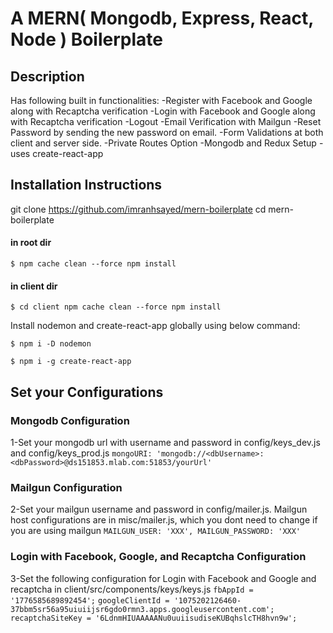 # A MERN( Mongodb, Express, React, Node ) Boilerplate
## Description
Has following built in functionalities:
-Register with Facebook and Google along with Recaptcha verification
-Login with Facebook and Google along with Recaptcha verification
-Logout
-Email Verification with Mailgun
-Reset Password by sending the new password on email.
-Form Validations at both client and server side.
-Private Routes Option
-Mongodb and Redux Setup
-uses create-react-app


## Installation Instructions

git clone https://github.com/imranhsayed/mern-boilerplate
cd mern-boilerplate
#### in root dir
`$ npm cache clean --force
npm install`
#### in client dir
`$ cd client
npm cache clean --force
npm install`

Install nodemon and create-react-app globally using below command:

`$ npm i -D nodemon`

`$ npm i -g create-react-app`

## Set your Configurations
### Mongodb Configuration

1-Set your mongodb url with username and password in config/keys_dev.js and config/keys_prod.js
`mongoURI: 'mongodb://<dbUsername>:<dbPassword>@ds151853.mlab.com:51853/yourUrl'`

### Mailgun Configuration
2-Set your mailgun username and password in config/mailer.js. Mailgun host configurations are in misc/mailer.js, which you dont need to change if you are using mailgun
`MAILGUN_USER: 'XXX',
MAILGUN_PASSWORD: 'XXX'`

### Login with Facebook, Google, and Recaptcha Configuration
3-Set the following configuration for Login with Facebook and Google and recaptcha in client/src/components/keys/keys.js
`fbAppId = '1776585689892454';`
`googleClientId = '1075202126460-37bbm5sr56a95uiuiijsr6gdo0rmn3.apps.googleusercontent.com';`
`recaptchaSiteKey = '6LdnmHIUAAAAANu0uuiisudiseKUBqhslcTH8hvn9w';`